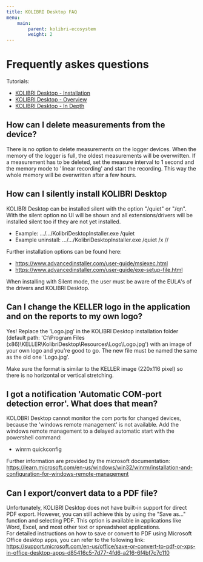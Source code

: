 ```yaml
---
title: KOLIBRI Desktop FAQ
menu:
    main:
        parent: kolibri-ecosystem
        weight: 2
---
```


# Frequently askes questions

Tutorials:
- [KOLIBRI Desktop - Installation](https://www.youtube.com/watch?v=OOwIafnIoro)
- [KOLIBRI Desktop - Overview](https://www.youtube.com/watch?v=-Ib0wYZtKso)
- [KOLIBRI Desktop - In Depth](https://www.youtube.com/watch?v=yLmyfeqxghs)

## How can I delete measurements from the device?

There is no option to delete measurements on the logger devices. When the memory of the logger is full, the oldest measurements will be overwritten. 
If a measurement has to be deleted, set the measure interval to 1 second and the memory mode to 'linear recording' and start the recording. This way the whole memory will be overwritten after a few hours.

## How can I silently install KOLIBRI Desktop

KOLIBRI Desktop can be installed silent with the option "/quiet" or "/qn". With the silent option no UI will be shown and all extensions/drivers will be installed silent too if they are not yet installed.

- Example:       .../.../KolibriDesktopInstaller.exe /quiet
- Example uninstall: .../.../KolibriDesktopInstaller.exe /quiet /x //

Further installation options can be found here:

- https://www.advancedinstaller.com/user-guide/msiexec.html
- https://www.advancedinstaller.com/user-guide/exe-setup-file.html

When installing with Silent mode, the user must be aware of the EULA's of the drivers and KOLIBRI Desktop.

## Can I change the KELLER logo in the application and on the reports to my own logo?

Yes! Replace the 'Logo.jpg' in the KOLIBRI Desktop installation folder (default path: 'C:\Program Files (x86)\KELLER\KolibriDesktop\Resources\Logo\Logo.jpg') with an image of your own logo and you're good to go. The new file must be named the same as the old one 'Logo.jpg'.

Make sure the format is similar to the KELLER image (220x116 pixel) so there is no horizontal or vertical stretching. 

## I got a notification 'Automatic COM-port detection error'. What does that mean?

KOLOBRI Desktop cannot monitor the com ports for changed devices, because the 'windows remote management' is not available. Add the windows remote management to a delayed automatic start with the powershell command:
- winrm quickconfig

Further information are provided by the microsoft documentation: https://learn.microsoft.com/en-us/windows/win32/winrm/installation-and-configuration-for-windows-remote-management


## Can I export/convert data to a PDF file?  

Unfortunately, KOLIBRI Desktop does not have built-in support for direct PDF export. However, you can still achieve this by using the "Save as..." function and selecting PDF. This option is available in applications like Word, Excel, and most other text or spreadsheet applications.  
For detailed instructions on how to save or convert to PDF using Microsoft Office desktop apps, you can refer to the following link: https://support.microsoft.com/en-us/office/save-or-convert-to-pdf-or-xps-in-office-desktop-apps-d85416c5-7d77-4fd6-a216-6f4bf7c7c110  

